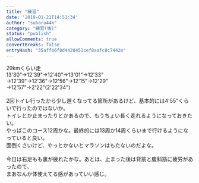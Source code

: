 ```yaml
---
title: "練習"
date: '2019-01-21T14:51:34'
author: "subaru44k"
category: "練習(強)"
status: "publish"
allowComments: true
convertBreaks: false
entryHash: "35affb6f8d4420451cef8aafc8c7442e"
---
```

29kmくらい走<br>
13'30"→12'39"→12'40"→13'01"→12'33"<br>
→12'39"→12'36"→12'56"→12'15"→12'29"<br>
→12'57"→2'22"(2'22'34")<br>
<br>
2回トイレ行ったから少し遅くなってる箇所があるけど、基本的には4'55"くらいで行ったのではないか。<br>
トイレとか止まったりとかあるので、もうちょい長く走れるようになっておきたい。<br>
やっぱこのコース12周かな。最終的には13周か14周くらいまで行けるようになっていると良い。<br>
面倒くさいけど、やっとかないとマラソンはもたないのだよな。<br>
<br>
今日は右足もも裏が疲れたかな。あとは、止まった後は背筋と腹斜筋に疲労があったので、<br>
まあなんか体使えてる感があっていい感じ。

